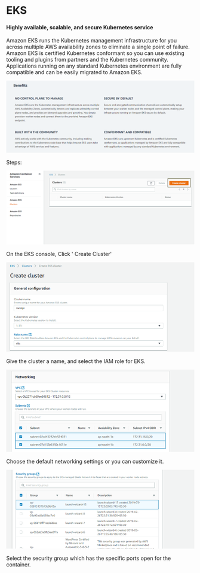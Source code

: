 # EKS

#### Highly available, scalable, and secure Kubernetes service <a id="Highly_available.2C_scalable.2C_and_secure_Kubernetes_service"></a>

Amazon EKS runs the Kubernetes management infrastructure for you across multiple AWS availability zones to eliminate a single point of failure. Amazon EKS is certified Kubernetes conformant so you can use existing tooling and plugins from partners and the Kubernetes community. Applications running on any standard Kubernetes environment are fully compatible and can be easily migrated to Amazon EKS.

![](../../.gitbook/assets/image%20%286%29.png)

Steps:

![](../../.gitbook/assets/image%20%2836%29.png)

On the EKS console, Click ' Create Cluster'

![](../../.gitbook/assets/image%20%2820%29.png)

Give the cluster a name, and select the IAM role for EKS.

![](../../.gitbook/assets/image%20%2844%29.png)

Choose the default networking settings or you can customize it.

![](../../.gitbook/assets/image%20%2841%29.png)

Select the security group which has the specific ports open for the container.



